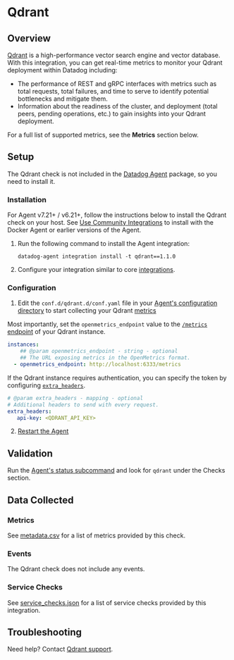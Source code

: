 # Qdrant

## Overview

[Qdrant][1] is a high-performance vector search engine and vector database. With this integration, you can get real-time metrics to monitor your Qdrant deployment within Datadog including:

- The performance of REST and gRPC interfaces with metrics such as total requests, total failures, and time to serve to identify potential bottlenecks and mitigate them.
- Information about the readiness of the cluster, and deployment (total peers, pending operations, etc.) to gain insights into your Qdrant deployment.

For a full list of supported metrics, see the **Metrics** section below.

## Setup

The Qdrant check is not included in the [Datadog Agent][2] package, so you need to install it.

### Installation

For Agent v7.21+ / v6.21+, follow the instructions below to install the Qdrant check on your host. See [Use Community Integrations][3] to install with the Docker Agent or earlier versions of the Agent.

1. Run the following command to install the Agent integration:

   ```shell
   datadog-agent integration install -t qdrant==1.1.0
   ```

2. Configure your integration similar to core [integrations][4].

### Configuration

1. Edit the `conf.d/qdrant.d/conf.yaml` file in your [Agent's configuration directory][7] to start collecting your Qdrant [metrics](#metrics)

Most importantly, set the `openmetrics_endpoint` value to the [`/metrics` endpoint](https://qdrant.tech/documentation/guides/monitoring/#monitoring) of your Qdrant instance.

```yaml
instances:
    ## @param openmetrics_endpoint - string - optional
    ## The URL exposing metrics in the OpenMetrics format.
  - openmetrics_endpoint: http://localhost:6333/metrics
```

If the Qdrant instance requires authentication, you can specify the token by configuring [`extra_headers`](https://github.com/DataDog/integrations-core/blob/26f9ae7660f042c43f5d771f0c937ff805cf442c/openmetrics/datadog_checks/openmetrics/data/conf.yaml.example#L553C1-L558C35).

```yaml
# @param extra_headers - mapping - optional
# Additional headers to send with every request.
extra_headers:
   api-key: <QDRANT_API_KEY>
```

2. [Restart the Agent][9]

## Validation

Run the [Agent's status subcommand][10] and look for `qdrant` under the Checks section.

## Data Collected

### Metrics

See [metadata.csv][11] for a list of metrics provided by this check.

### Events

The Qdrant check does not include any events.

### Service Checks

See [service_checks.json][13] for a list of service checks provided by this integration.

## Troubleshooting

Need help? Contact [Qdrant support][12].

[1]: https://qdrant.tech/
[2]: https://app.datadoghq.com/account/settings/agent/latest
[3]: https://docs.datadoghq.com/agent/guide/use-community-integrations/
[4]: https://docs.datadoghq.com/getting_started/integrations/
[7]: https://docs.datadoghq.com/agent/guide/agent-configuration-files/#agent-configuration-directory
[9]: https://docs.datadoghq.com/agent/guide/agent-commands/#start-stop-and-restart-the-agent
[10]: https://docs.datadoghq.com/agent/guide/agent-commands/#service-status
[11]: https://github.com/DataDog/integrations-extras/blob/master/qdrant/metadata.csv
[12]: http://qdrant.to/discord
[13]: https://github.com/DataDog/integrations-extras/blob/master/qdrant/assets/service_checks.json
